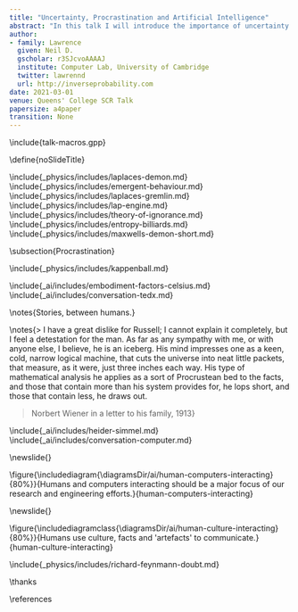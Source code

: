 ```yaml
---
title: "Uncertainty, Procrastination and Artificial Intelligence"
abstract: "In this talk I will introduce the importance of uncertainty in decision making and describe how it provides a mathematical justification for procrastination through the game of Kappenball."
author:
- family: Lawrence
  given: Neil D.
  gscholar: r3SJcvoAAAAJ
  institute: Computer Lab, University of Cambridge
  twitter: lawrennd
  url: http://inverseprobability.com
date: 2021-03-01
venue: Queens' College SCR Talk
papersize: a4paper
transition: None
---
```


\include{talk-macros.gpp}

\define{noSlideTitle}

\include{_physics/includes/laplaces-demon.md}
\include{_physics/includes/emergent-behaviour.md}
\include{_physics/includes/laplaces-gremlin.md}
\include{_physics/includes/lap-engine.md}
\include{_physics/includes/theory-of-ignorance.md}
\include{_physics/includes/entropy-billiards.md}
\include{_physics/includes/maxwells-demon-short.md}

\subsection{Procrastination}

\include{_physics/includes/kappenball.md}

\include{_ai/includes/embodiment-factors-celsius.md}
\include{_ai/includes/conversation-tedx.md}

\notes{Stories, between humans.}

\notes{> I have a great dislike for Russell; I cannot explain it completely, but I feel a detestation for the man. As far as any sympathy with me, or with anyone else, I believe, he is an iceberg. His mind impresses one as a keen, cold, narrow logical machine, that cuts the universe into neat little packets, that measure, as it were, just three inches each way. His type of mathematical analysis he applies as a sort of Procrustean bed to the facts, and those that contain more than his system provides for, he lops short, and those that contain less, he draws out.
>
> Norbert Wiener in a letter to his family, 1913}

\include{_ai/includes/heider-simmel.md}
\include{_ai/includes/conversation-computer.md}

\newslide{}

\figure{\includediagram{\diagramsDir/ai/human-computers-interacting}{80%}}{Humans and computers interacting should be a major focus of our research and engineering efforts.}{human-computers-interacting}

\newslide{}

\figure{\includediagramclass{\diagramsDir/ai/human-culture-interacting}{80%}}{Humans use culture, facts and 'artefacts' to communicate.}{human-culture-interacting}


\include{_physics/includes/richard-feynmann-doubt.md}

\thanks

\references


